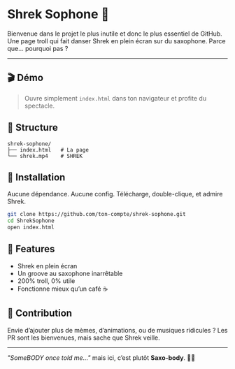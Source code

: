 # Shrek Sophone 💚

Bienvenue dans le projet le plus inutile et donc le plus essentiel de GitHub.
Une page troll qui fait danser Shrek en plein écran sur du saxophone.
Parce que… pourquoi pas ?

---

## 🎬 Démo

> Ouvre simplement `index.html` dans ton navigateur et profite du spectacle.

## 📂 Structure

```
shrek-sophone/
├── index.html   # La page
└── shrek.mp4    # SHREK
```

## 🚀 Installation

Aucune dépendance. Aucune config.
Télécharge, double-clique, et admire Shrek.

```bash
git clone https://github.com/ton-compte/shrek-sophone.git
cd ShrekSophone
open index.html
```

## 🧅 Features

* Shrek en plein écran
* Un groove au saxophone inarrêtable
* 200% troll, 0% utile
* Fonctionne mieux qu’un café ☕

## 🤝 Contribution

Envie d’ajouter plus de mèmes, d’animations, ou de musiques ridicules ?
Les PR sont les bienvenues, mais sache que Shrek veille.

---

*"SomeBODY once told me..."* mais ici, c’est plutôt **Saxo-body**. 🎷💚
